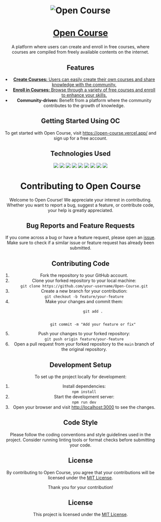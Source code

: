 <!-- Project Name and Main Image -->
<h1 align="center">
  <img src="https://i.ibb.co/3khtGXd/whatisit-dark.png" alt="Open Course">
</h1>

<h1 align="center">
  <a href="https://open-course.vercel.app/">Open Course</a>
</h1>

<!-- Project Description -->
<p align="center">A platform where users can create and enroll in free courses, where courses are compiled from freely available contents on the internet.</p>

<!-- Features -->
<h2 align="center">Features</h2>

<ul align="center">
  <li>
   <a href="https://open-course.vercel.app/course-creation">
      <strong>Create Courses:</strong> Users can easily create their own courses and share knowledge with the community.
   </a>
  </li>
  <li>
   <a href="https://open-course.vercel.app/courses">
      <strong>Enroll in Courses:</strong> Browse through a variety of free courses and enroll to enhance your skills.
   </a>
  </li>
  <li>
   <strong>Community-driven:</strong> Benefit from a platform where the community contributes to the growth of knowledge.
  </li>
</ul>

<!-- Getting Started -->
<h2 align="center">Getting Started Using OC</h2>

<p align="center">To get started with Open Course, visit <a href="https://open-course.vercel.app/">https://open-course.vercel.app/</a> and sign up for a free account.</p>

<!-- Technologies Used -->
<h2 align="center">Technologies Used</h2>

<p align="center">
  <img src="https://img.shields.io/badge/Database-Redis-informational?style=flat&logo=redis&logoColor=white&color=DC382D">
  <img src="https://img.shields.io/badge/Database-MongoDB-informational?style=flat&logo=mongodb&logoColor=white&color=47A248">
  <img src="https://img.shields.io/badge/Framework-Next.js-informational?style=flat&logo=next.js&logoColor=white&color=000000">
  <img src="https://img.shields.io/badge/Testing-Cypress-informational?style=flat&logo=cypress&logoColor=white&color=17202C">
  <img src="https://img.shields.io/badge/Styling-Tailwind_CSS-informational?style=flat&logo=tailwind-css&logoColor=white&color=38B2AC">
  <img src="https://img.shields.io/badge/Query_Library-react_query-informational?style=flat&logo=react-query&logoColor=white&color=F96716">
  <img src="https://img.shields.io/badge/State_Management-Redux_Toolkit-informational?style=flat&logo=redux&logoColor=white&color=764ABC">
  <img src="https://img.shields.io/badge/Authentication-Next_Auth-informational?style=flat&logo=next-auth&logoColor=white&color=000000">
  <img src="https://img.shields.io/badge/Validation-Zod-informational?style=flat&logo=zod&logoColor=white&color=EE7A3B">
</p>

<!-- Contributing -->
<h1 align="center">Contributing to Open Course</h1>

  <p align="center">Welcome to Open Course! We appreciate your interest in contributing. Whether you want to report a bug,
    suggest a feature, or contribute code, your help is greatly appreciated.</p>

  <h2 align="center">Bug Reports and Feature Requests</h2>

  <p align="center">If you come across a bug or have a feature request, please open an <a
      href="https://github.com/zarif007/Open-Course/issues">issue</a>. Make sure to check if a similar issue or feature
    request has already been submitted.</p>

  <h2 align="center">Contributing Code</h2>

  <ol align="center">
    <li>Fork the repository to your GitHub account.</li>
    <li>Clone your forked repository to your local machine:
      <br>
      <code>git clone https://github.com/your-username/Open-Course.git</code>
    </li>
    <li>Create a new branch for your contribution:
      <br>
      <code>git checkout -b feature/your-feature</code>
    </li>
    <li>Make your changes and commit them:
      <br>
      <code>
        git add .
        <br>
        git commit -m "Add your feature or fix"
      </code>
    </li>
    <li>Push your changes to your forked repository:
      <br>
      <code>git push origin feature/your-feature</code>
    </li>
    <li>Open a pull request from your forked repository to the <code>main</code> branch of the original repository.</li>
  </ol>

  <h2 align="center">Development Setup</h2>

  <p align="center">To set up the project locally for development:</p>

  <ol align="center">
    <li>Install dependencies:
      <br>
      <code>npm install</code>
    </li>
    <li>Start the development server:
      <br>
      <code>npm run dev</code>
    </li>
    <li>Open your browser and visit <a href="http://localhost:3000">http://localhost:3000</a> to see the changes.</li>
  </ol>

  <h2 align="center">Code Style</h2>

  <p align="center">Please follow the coding conventions and style guidelines used in the project. Consider running linting
    tools or format checks before submitting your code.</p>

  <h2 align="center">License</h2>

  <p align="center">By contributing to Open Course, you agree that your contributions will be licensed under the <a
      href="LICENSE">MIT License</a>.</p>

  <p align="center">Thank you for your contribution!</p>

<!-- License -->
<h2 align="center">License</h2>

<p align="center">This project is licensed under the <a href="LICENSE">MIT License</a>.</p>
